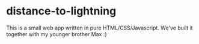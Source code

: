 # distance-to-lightning

This is a small web app written in pure HTML/CSS/Javascript. We've built it together with my younger brother Max :)

